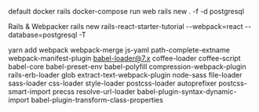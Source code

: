 default docker rails
  docker-compose run web rails new . -f -d postgresql 


Rails & Webpacker
  rails new rails-react-starter-tutorial --webpack=react --database=postgresql -T 

  yarn add webpack webpack-merge js-yaml path-complete-extname webpack-manifest-plugin babel-loader@7.x coffee-loader coffee-script babel-core babel-preset-env babel-polyfill compression-webpack-plugin rails-erb-loader glob extract-text-webpack-plugin node-sass file-loader sass-loader css-loader style-loader postcss-loader autoprefixer postcss-smart-import precss resolve-url-loader babel-plugin-syntax-dynamic-import babel-plugin-transform-class-properties 
